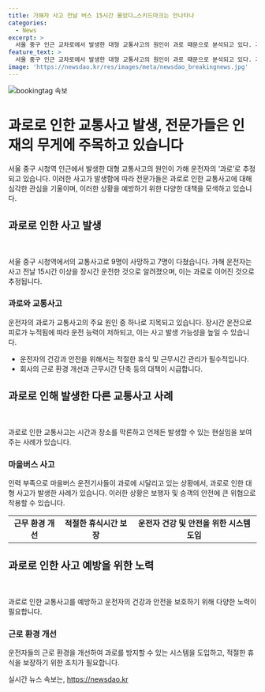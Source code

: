 ```yaml
---
title: 가해자 사고 전날 버스 15시간 몰았다…스키드마크는 안나타나
categories:
  - News
excerpt: >
  서울 중구 인근 교차로에서 발생한 대형 교통사고의 원인이 과로 때문으로 분석되고 있다. 가해 운전자는 15시간 이상 운전한 후 사고를 낸 것으로 확인되며, 이러한 사고는 과로에 시달리는 운전자들의 결과일 수 있다는 우려가 제기되고 있다. 전국 버스 운전 기사들도 과로에 시달리며, 이로 인한 사고도 발생하고 있어 적절한 휴식과 근무환경이 필요하다는 주장이 나오고 있다. 경찰은 사고 원인을 확인하기 위해 추적 조사를 진행 중이며, EDR 분석 결과를 통해 사고 원인을 확인할 예정이다.
feature_text: >
  서울 중구 인근 교차로에서 발생한 대형 교통사고의 원인이 과로 때문으로 분석되고 있다. 가해 운전자는 15시간 이상 운전한 후 사고를 낸 것으로 확인되며, 이러한 사고는 과로에 시달리는 운전자들의 결과일 수 있다는 우려가 제기되고 있다. 전국 버스 운전 기사들도 과로에 시달리며, 이로 인한 사고도 발생하고 있어 적절한 휴식과 근무환경이 필요하다는 주장이 나오고 있다. 경찰은 사고 원인을 확인하기 위해 추적 조사를 진행 중이며, EDR 분석 결과를 통해 사고 원인을 확인할 예정이다.
image: 'https://newsdao.kr/res/images/meta/newsdao_breakingnews.jpg'
---
```


<p><img src="https://newsdao.kr/res/images/meta/newsdao_breakingnews.jpg" alt="bookingtag 속보" /></p>

<h1>과로로 인한 교통사고 발생, 전문가들은 인재의 무게에 주목하고 있습니다</h1>

<p data-ke-size="size16"></p>

<p>서울 중구 시청역 인근에서 발생한 대형 교통사고의 원인이 가해 운전자의 ‘과로’로 추정되고 있습니다. 이러한 사고가 발생함에 따라 전문가들은 과로로 인한 교통사고에 대해 심각한 관심을 기울이며, 이러한 상황을 예방하기 위한 다양한 대책을 모색하고 있습니다.</p>

<h2 data-ke-size="size26">과로로 인한 사고 발생</h2>

<p data-ke-size="size16">&nbsp;</p>

<p>서울 중구 시청역에서의 교통사고로 9명이 사망하고 7명이 다쳤습니다. 가해 운전자는 사고 전날 15시간 이상을 장시간 운전한 것으로 알려졌으며, 이는 과로로 이어진 것으로 추정됩니다.</p>

<h3>과로와 교통사고</h3>

<p data-ke-size="size16">운전자의 과로가 교통사고의 주요 원인 중 하나로 지목되고 있습니다. 장시간 운전으로 피로가 누적됨에 따라 운전 능력이 저하되고, 이는 사고 발생 가능성을 높일 수 있습니다.</p>

<ul>
<li>운전자의 건강과 안전을 위해서는 적절한 휴식 및 근무시간 관리가 필수적입니다.</li>
<li>회사의 근로 환경 개선과 근무시간 단축 등의 대책이 시급합니다.</li>
</ul>

<h2 data-ke-size="size26">과로로 인해 발생한 다른 교통사고 사례</h2>

<p data-ke-size="size16">&nbsp;</p>

<p>과로로 인한 교통사고는 시간과 장소를 막론하고 언제든 발생할 수 있는 현실임을 보여주는 사례가 있습니다.</p>

<h3>마을버스 사고</h3>

<p data-ke-size="size16">인력 부족으로 마을버스 운전기사들이 과로에 시달리고 있는 상황에서, 과로로 인한 대형 사고가 발생한 사례가 있습니다. 이러한 상황은 보행자 및 승객의 안전에 큰 위협으로 작용할 수 있습니다.</p>

<table>
<tbody>
<tr>
<td style="text-align: center; height: 17px;"><b>근무 환경 개선</b></td>
<td style="text-align: center; height: 17px;"><b>적절한 휴식시간 보장</b></td>
<td style="text-align: center; height: 17px;"><b>운전자 건강 및 안전을 위한 시스템 도입</b></td>
</tr>
</tbody>
</table>

<h2 data-ke-size="size26">과로로 인한 사고 예방을 위한 노력</h2>

<p data-ke-size="size16">&nbsp;</p>

<p>과로로 인한 교통사고를 예방하고 운전자의 건강과 안전을 보호하기 위해 다양한 노력이 필요합니다.</p>

<h3>근로 환경 개선</h3>

<p data-ke-size="size16">운전자들의 근로 환경을 개선하여 과로를 방지할 수 있는 시스템을 도입하고, 적절한 휴식을 보장하기 위한 조치가 필요합니다.</p>

<p data-ke-size="size16"></p>
실시간 뉴스 속보는, <a href="https://newsdao.kr" rel="dofollow">https://newsdao.kr</a>


